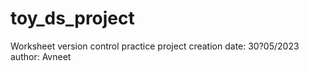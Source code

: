 # toy_ds_project
Worksheet version control practice
project creation date: 30?05/2023
author: Avneet

